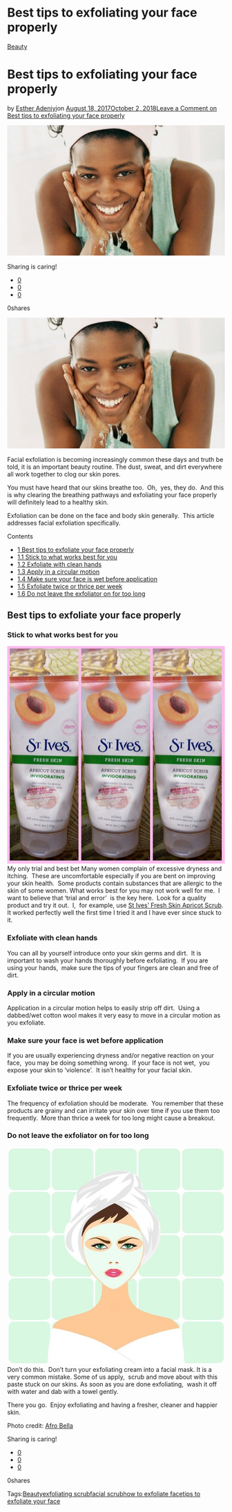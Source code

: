# Best tips to exfoliating your face properly

[Beauty](https://estheradeniyi.com/category/beauty/)
# Best tips to exfoliating your face properly

by [Esther Adeniyi](https://estheradeniyi.com/author/esther-adeniyi/)on [August 18, 2017October 2, 2018](https://estheradeniyi.com/best-tips-to-exfoliating-your-face/)[Leave a Comment on Best tips to exfoliating your face properly](https://estheradeniyi.com/best-tips-to-exfoliating-your-face/#respond)

![](images\african-american-woman-washing-face.jpg)

Sharing is caring!

- [0](https://www.facebook.com/sharer/sharer.php?u=https%3A%2F%2Festheradeniyi.com%2Fbest-tips-to-exfoliating-your-face%2F&amp;t=Best%20tips%20to%20exfoliating%20your%20face%20properly)
- [0](https://twitter.com/intent/tweet?text=Best%20tips%20to%20exfoliating%20your%20face%20properly&amp;url=https%3A%2F%2Festheradeniyi.com%2Fbest-tips-to-exfoliating-your-face%2F)
- [0](#)

0shares

[![african woman washing her face](images\african-american-woman-washing-face.jpg)](images\african-american-woman-washing-face.jpg)

Facial exfoliation is becoming increasingly common these days and truth be told, it is an important beauty routine. The dust, sweat, and dirt everywhere all work together to clog our skin pores.

You must have heard that our skins breathe too. &#xA0;Oh, &#xA0;yes, they do. &#xA0;And this is why clearing the breathing pathways and exfoliating your face properly will definitely lead to a healthy skin.

Exfoliation can be done on the face and body skin generally. &#xA0;This article addresses facial exfoliation specifically.

Contents

- [1 Best tips to exfoliate your face properly](#Best_tips_to_exfoliate_your_face_properly)
- [1.1 Stick to what works best for you](#Stick_to_what_works_best_for_you)
- [1.2 Exfoliate with clean hands](#Exfoliate_with_clean_hands)
- [1.3 Apply in a circular motion](#Apply_in_a_circular_motion)
- [1.4 Make sure your face is wet before application](#Make_sure_your_face_is_wet_before_application)
- [1.5 Exfoliate twice or thrice per week](#Exfoliate_twice_or_thrice_per_week)
- [1.6 Do not leave the exfoliator on for too long](#Do_not_leave_the_exfoliator_on_for_too_long)

## Best tips to exfoliate your face properly

### Stick to what works best for you
[![](images\PhotoGrid_1453363595233.jpg)](http://4.bp.blogspot.com/-w4xsEze7cKk/VqEmkkhs66I/AAAAAAAAG_s/j5LIoilSAos/s1600/PhotoGrid_1453363595233.jpg)My only trial and best bet
Many women complain of excessive dryness and itching. &#xA0;These are uncomfortable especially if you are bent on improving your skin health. &#xA0;Some products contain substances that are allergic to the skin of some women. What works best for you may not work well for me. &#xA0;I want to believe that &#x2018;trial and error&#x2019; &#xA0;is the key here. &#xA0;Look for a quality product and try it out. &#xA0;I, &#xA0;for example, use [St Ives&#x2019; Fresh Skin Apricot Scrub](https://estheradeniyi.com/st-ives-fresh-skin-apricot-scrub/). It worked perfectly well the first time I tried it and I have ever since stuck to it.

### Exfoliate with clean hands

You can all by yourself introduce onto your skin germs and dirt. &#xA0;It is important to wash your hands thoroughly before exfoliating. &#xA0;If you are using your hands, &#xA0;make sure the tips of your fingers are clean and free of dirt.

### Apply in a circular motion

Application in a circular motion helps to easily strip off dirt. &#xA0;Using a dabbed/wet cotton wool makes it very easy to move in a circular motion as you exfoliate.

### Make sure your face is wet before application

If you are usually experiencing dryness and/or negative reaction on your face, &#xA0;you may be doing something wrong. &#xA0;If your face is not wet, &#xA0;you expose your skin to &#x2018;violence&#x2019;. &#xA0;It isn&#x2019;t healthy for your facial skin.

### Exfoliate twice or thrice per week

The frequency of exfoliation should be moderate. &#xA0;You remember that these products are grainy and can irritate your skin over time if you use them too frequently. &#xA0;More than thrice a week for too long might cause a breakout.

### Do not leave the exfoliator on for too long
[![](images\beauty-treatment-898251_640.jpg)](http://1.bp.blogspot.com/-gWwObUWK8w0/Vp-pDXuoDBI/AAAAAAAAG7c/khvCtkZYXxg/s1600/beauty-treatment-898251_640.jpg)Don&#x2019;t do this. &#xA0;Don&#x2019;t turn your exfoliating cream into a facial mask.
It is a very common mistake. Some of us apply, &#xA0;scrub and move about with this paste stuck on our skins. As soon as you are done exfoliating, &#xA0;wash it off with water and dab with a towel gently.

There you go. &#xA0;Enjoy exfoliating and having a fresher, cleaner and happier skin.

Photo credit: [Afro Bella](http://www.afrobella.com/2011/05/13/the-grown-womans-skincare-regimen/)

Sharing is caring!

- [0](https://www.facebook.com/sharer/sharer.php?u=https%3A%2F%2Festheradeniyi.com%2Fbest-tips-to-exfoliating-your-face%2F&amp;t=Best%20tips%20to%20exfoliating%20your%20face%20properly)
- [0](https://twitter.com/intent/tweet?text=Best%20tips%20to%20exfoliating%20your%20face%20properly&amp;url=https%3A%2F%2Festheradeniyi.com%2Fbest-tips-to-exfoliating-your-face%2F)
- [0](#)

0shares

Tags:[Beauty](https://estheradeniyi.com/tag/beauty/)[exfoliating scrub](https://estheradeniyi.com/tag/exfoliating-scrub/)[facial scrub](https://estheradeniyi.com/tag/facial-scrub/)[how to exfoliate face](https://estheradeniyi.com/tag/how-to-exfoliate-face/)[tips to exfoliate your face](https://estheradeniyi.com/tag/tips-to-exfoliate-your-face/)